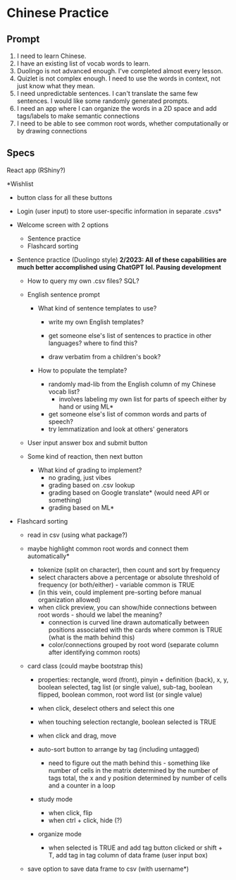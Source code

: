 # Chinese Practice
## Prompt

1. I need to learn Chinese.
2. I have an existing list of vocab words to learn.
3. Duolingo is not advanced enough. I've completed almost every lesson.
4. Quizlet is not complex enough. I need to use the words in context, not just know what they mean.
5. I need unpredictable sentences. I can't translate the same few sentences. I would like some randomly generated prompts.
6. I need an app where I can organize the words in a 2D space and add tags/labels to make semantic connections
7. I need to be able to see common root words, whether computationally or by drawing connections

## Specs 

React app (RShiny?)

*Wishlist

* button class for all these buttons

* Login (user input) to store user-specific information in separate .csvs*

* Welcome screen with 2 options

  * Sentence practice
  * Flashcard sorting

* Sentence practice (Duolingo style) **2/2023: All of these capabilities are much better accomplished using ChatGPT lol. Pausing development**

  * How to query my own .csv files? SQL?

  * English sentence prompt

    * What kind of sentence templates to use?

      * write my own English templates?

      * get someone else's list of sentences to practice in other languages? where to find this?

      * draw verbatim from a children's book?

    * How to populate the template?

      * randomly mad-lib from the English column of my Chinese vocab list?
        * involves labeling my own list for parts of speech either by hand or using ML*
      * get someone else's list of common words and parts of speech?
      * try lemmatization and look at others' generators

  * User input answer box and submit button

  * Some kind of reaction, then next button

    * What kind of grading to implement?
      * no grading, just vibes
      * grading based on .csv lookup
      * grading based on Google translate* (would need API or something)
      * grading based on ML*

* Flashcard sorting

  * read in csv (using what package?)

  * maybe highlight common root words and connect them automatically*

    * tokenize (split on character), then count and sort by frequency
    * select characters above a percentage or absolute threshold of frequency (or both/either) - variable common is TRUE
    * (in this vein, could implement pre-sorting before manual organization allowed)
    * when click preview, you can show/hide connections between root words - should we label the meaning?
      * connection is curved line drawn automatically between positions associated with the cards where common is TRUE (what is the math behind this)
      * color/connections grouped by root word (separate column after identifying common roots)

  * card class (could maybe bootstrap this)

    * properties: rectangle, word (front), pinyin + definition (back), x, y, boolean selected, tag list (or single value), sub-tag, boolean flipped, boolean common, root word list (or single value)
    * when click, deselect others and select this one
    * when touching selection rectangle, boolean selected is TRUE
    * when click and drag, move
    * auto-sort button to arrange by tag (including untagged)
      * need to figure out the math behind this - something like number of cells in the matrix determined by the number of tags total, the x and y position determined by number of cells and a counter in a loop

    * study mode
      * when click, flip
      * when ctrl + click, hide (?)
    * organize mode
      * when selected is TRUE and add tag button clicked or shift + T, add tag in tag column of data frame (user input box)

  * save option to save data frame to csv (with username*)

